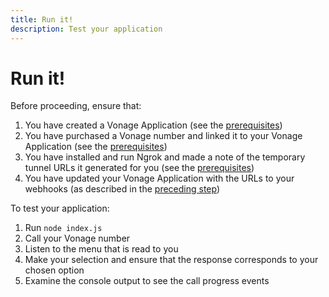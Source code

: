 ```yaml
---
title: Run it!
description: Test your application
---
```


# Run it!

Before proceeding, ensure that:

1. You have created a Vonage Application (see the [prerequisites](voice/voice-api/tutorials/ivr/prerequisites/))
2. You have purchased a Vonage number and linked it to your Vonage Application (see the [prerequisites](voice/voice-api/tutorials/ivr/prerequisites/))
3. You have installed and run Ngrok and made a note of the temporary tunnel URLs it generated for you (see the [prerequisites](voice/voice-api/tutorials/ivr/prerequisites/))
4. You have updated your Vonage Application with the URLs to your webhooks (as described in the [preceding step](/voice/voice-api/tutorials/ivr/voice/voice-api/ivr/configure-application/node))

To test your application:

1. Run `node index.js`
2. Call your Vonage number
3. Listen to the menu that is read to you
4. Make your selection and ensure that the response corresponds to your chosen option
5. Examine the console output to see the call progress events
